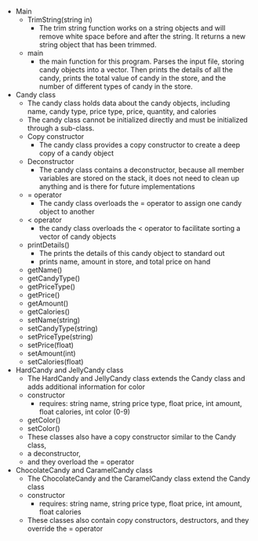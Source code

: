 - Main
    - TrimString(string in)
        - The trim string function works on a string objects and will remove white space before and after the string. It returns a new string object that has been trimmed.
    - main
        - the main function for this program. Parses the input file, storing candy objects into a vector. Then prints the details of all the candy, prints the total value of candy in the store, and the number of different types of candy in the store.
- Candy class
    - The candy class holds data about the candy objects, including name, candy type, price type, price, quantity, and calories
    - The candy class cannot be initialized directly and must be initialized through a sub-class.
    - Copy constructor
        - The candy class provides a copy constructor to create a deep copy of a candy object
    - Deconstructor
        - The candy class contains a deconstructor, because all member variables are stored on the stack, it does not need to clean up anything and is there for future implementations
    - = operator 
        - The candy class overloads the = operator to assign one candy object to another
    - < operator
        - the candy class overloads the < operator to facilitate sorting a vector of candy objects
    - printDetails()
        - The prints the details of this candy object to standard out
        - prints name, amount in store, and total price on hand
    - getName()
    - getCandyType()
    - getPriceType()
    - getPrice()
    - getAmount()
    - getCalories()
    - setName(string)
    - setCandyType(string)
    - setPriceType(string)
    - setPrice(float)
    - setAmount(int)
    - setCalories(float)
- HardCandy and JellyCandy class
    - The HardCandy and JellyCandy class extends the Candy class and adds additional information for color
    - constructor
        - requires: string name, string price type, float price, int amount, float calories, int color (0-9)
    - getColor()
    - setColor()
    - These classes also have a copy constructor similar to the Candy class,
    - a deconstructor,
    - and they overload the = operator
- ChocolateCandy and CaramelCandy class
    - The ChocolateCandy and the CaramelCandy class extend the Candy class
    - constructor
        - requires: string name, string price type, float price, int amount, float calories
    - These classes also contain copy constructors, destructors, and they override the = operator
